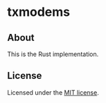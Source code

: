 # txmodems

## About

This is the Rust implementation.

## License

Licensed under the [MIT license][mit].

[mit]: /LICENSE
